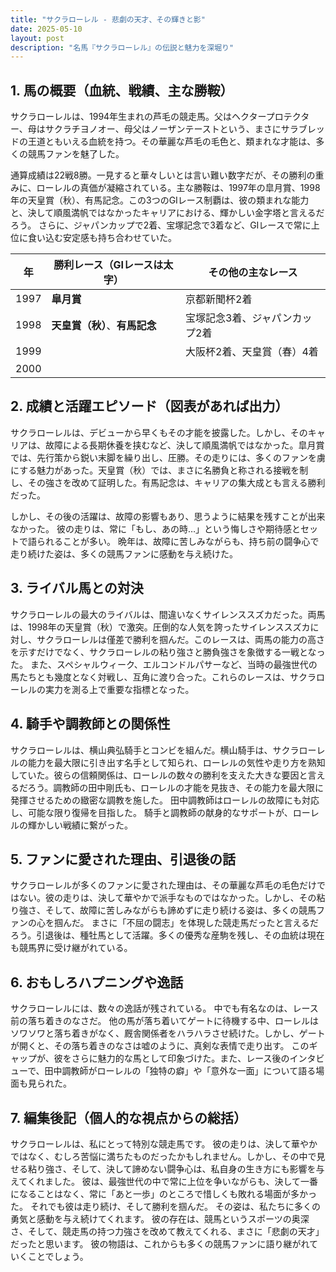 ```yaml
---
title: "サクラローレル - 悲劇の天才、その輝きと影"
date: 2025-05-10
layout: post
description: "名馬『サクラローレル』の伝説と魅力を深堀り"
---
```


## 1. 馬の概要（血統、戦績、主な勝鞍）

サクラローレルは、1994年生まれの芦毛の競走馬。父はヘクタープロテクター、母はサクラチヨノオー、母父はノーザンテーストという、まさにサラブレッドの王道ともいえる血統を持つ。その華麗な芦毛の毛色と、類まれな才能は、多くの競馬ファンを魅了した。

通算成績は22戦8勝。一見すると華々しいとは言い難い数字だが、その勝利の重みに、ローレルの真価が凝縮されている。主な勝鞍は、1997年の皐月賞、1998年の天皇賞（秋）、有馬記念。この3つのGIレース制覇は、彼の類まれな能力と、決して順風満帆ではなかったキャリアにおける、輝かしい金字塔と言えるだろう。  さらに、ジャパンカップで2着、宝塚記念で3着など、GIレースで常に上位に食い込む安定感も持ち合わせていた。

| 年 | 勝利レース（GIレースは太字） | その他の主なレース |
|---|---|---|
| 1997 | **皐月賞** | 京都新聞杯2着 |
| 1998 | **天皇賞（秋）**、**有馬記念** | 宝塚記念3着、ジャパンカップ2着 |
| 1999 |  | 大阪杯2着、天皇賞（春）4着 |
| 2000 |  |  |


## 2. 成績と活躍エピソード（図表があれば出力）

サクラローレルは、デビューから早くもその才能を披露した。しかし、そのキャリアは、故障による長期休養を挟むなど、決して順風満帆ではなかった。皐月賞では、先行策から鋭い末脚を繰り出し、圧勝。その走りには、多くのファンを虜にする魅力があった。天皇賞（秋）では、まさに名勝負と称される接戦を制し、その強さを改めて証明した。有馬記念は、キャリアの集大成とも言える勝利だった。

しかし、その後の活躍は、故障の影響もあり、思うように結果を残すことが出来なかった。  彼の走りは、常に「もし、あの時…」という悔しさや期待感とセットで語られることが多い。  晩年は、故障に苦しみながらも、持ち前の闘争心で走り続けた姿は、多くの競馬ファンに感動を与え続けた。


## 3. ライバル馬との対決

サクラローレルの最大のライバルは、間違いなくサイレンススズカだった。両馬は、1998年の天皇賞（秋）で激突。圧倒的な人気を誇ったサイレンススズカに対し、サクラローレルは僅差で勝利を掴んだ。このレースは、両馬の能力の高さを示すだけでなく、サクラローレルの粘り強さと勝負強さを象徴する一戦となった。  また、スペシャルウィーク、エルコンドルパサーなど、当時の最強世代の馬たちとも幾度となく対戦し、互角に渡り合った。これらのレースは、サクラローレルの実力を測る上で重要な指標となった。


## 4. 騎手や調教師との関係性

サクラローレルは、横山典弘騎手とコンビを組んだ。横山騎手は、サクラローレルの能力を最大限に引き出す名手として知られ、ローレルの気性や走り方を熟知していた。彼らの信頼関係は、ローレルの数々の勝利を支えた大きな要因と言えるだろう。調教師の田中剛氏も、ローレルの才能を見抜き、その能力を最大限に発揮させるための緻密な調教を施した。  田中調教師はローレルの故障にも対応し、可能な限り復帰を目指した。  騎手と調教師の献身的なサポートが、ローレルの輝かしい戦績に繋がった。


## 5. ファンに愛された理由、引退後の話

サクラローレルが多くのファンに愛された理由は、その華麗な芦毛の毛色だけではない。彼の走りは、決して華やかで派手なものではなかった。しかし、その粘り強さ、そして、故障に苦しみながらも諦めずに走り続ける姿は、多くの競馬ファンの心を掴んだ。  まさに「不屈の闘志」を体現した競走馬だったと言えるだろう。引退後は、種牡馬として活躍。多くの優秀な産駒を残し、その血統は現在も競馬界に受け継がれている。


## 6. おもしろハプニングや逸話

サクラローレルには、数々の逸話が残されている。  中でも有名なのは、レース前の落ち着きのなさだ。  他の馬が落ち着いてゲートに待機する中、ローレルはソワソワと落ち着きがなく、厩舎関係者をハラハラさせ続けた。しかし、ゲートが開くと、その落ち着きのなさは嘘のように、真剣な表情で走り出す。  このギャップが、彼をさらに魅力的な馬として印象づけた。また、レース後のインタビューで、田中調教師がローレルの「独特の癖」や「意外な一面」について語る場面も見られた。


## 7. 編集後記（個人的な視点からの総括）

サクラローレルは、私にとって特別な競走馬です。  彼の走りは、決して華やかではなく、むしろ苦悩に満ちたものだったかもしれません。しかし、その中で見せる粘り強さ、そして、決して諦めない闘争心は、私自身の生き方にも影響を与えてくれました。  彼は、最強世代の中で常に上位を争いながらも、決して一番になることはなく、常に「あと一歩」のところで惜しくも敗れる場面が多かった。  それでも彼は走り続け、そして勝利を掴んだ。  その姿は、私たちに多くの勇気と感動を与え続けてくれます。  彼の存在は、競馬というスポーツの奥深さ、そして、競走馬の持つ力強さを改めて教えてくれる、まさに「悲劇の天才」だったと思います。  彼の物語は、これからも多くの競馬ファンに語り継がれていくことでしょう。
